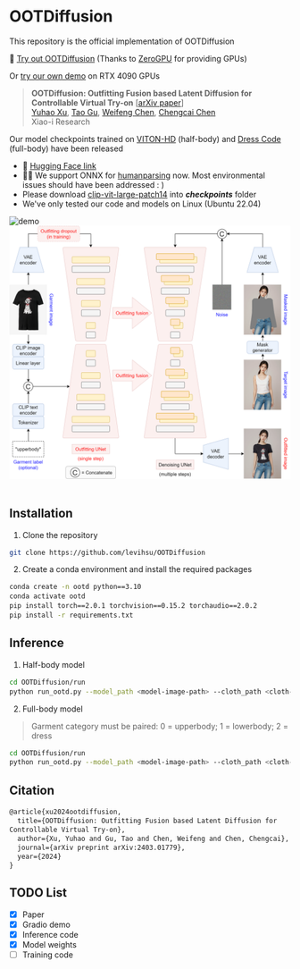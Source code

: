 # OOTDiffusion
This repository is the official implementation of OOTDiffusion

🤗 [Try out OOTDiffusion](https://huggingface.co/spaces/levihsu/OOTDiffusion) (Thanks to [ZeroGPU](https://huggingface.co/zero-gpu-explorers) for providing GPUs)

Or [try our own demo](https://ootd.ibot.cn/) on RTX 4090 GPUs

> **OOTDiffusion: Outfitting Fusion based Latent Diffusion for Controllable Virtual Try-on** [[arXiv paper](https://arxiv.org/abs/2403.01779)]<br>
> [Yuhao Xu](http://levihsu.github.io/), [Tao Gu](https://github.com/T-Gu), [Weifeng Chen](https://github.com/ShineChen1024), [Chengcai Chen](https://www.researchgate.net/profile/Chengcai-Chen)<br>
> Xiao-i Research


Our model checkpoints trained on [VITON-HD](https://github.com/shadow2496/VITON-HD) (half-body) and [Dress Code](https://github.com/aimagelab/dress-code) (full-body) have been released

* 🤗 [Hugging Face link](https://huggingface.co/levihsu/OOTDiffusion)
* 📢📢 We support ONNX for [humanparsing](https://github.com/GoGoDuck912/Self-Correction-Human-Parsing) now. Most environmental issues should have been addressed : )
* Please download [clip-vit-large-patch14](https://huggingface.co/openai/clip-vit-large-patch14) into ***checkpoints*** folder
* We've only tested our code and models on Linux (Ubuntu 22.04)

![demo](images/demo.png)&nbsp;
![workflow](images/workflow.png)&nbsp;

## Installation
1. Clone the repository

```sh
git clone https://github.com/levihsu/OOTDiffusion
```

2. Create a conda environment and install the required packages

```sh
conda create -n ootd python==3.10
conda activate ootd
pip install torch==2.0.1 torchvision==0.15.2 torchaudio==2.0.2
pip install -r requirements.txt
```

## Inference
1. Half-body model

```sh
cd OOTDiffusion/run
python run_ootd.py --model_path <model-image-path> --cloth_path <cloth-image-path> --scale 2.0 --sample 4
```

2. Full-body model 

> Garment category must be paired: 0 = upperbody; 1 = lowerbody; 2 = dress

```sh
cd OOTDiffusion/run
python run_ootd.py --model_path <model-image-path> --cloth_path <cloth-image-path> --model_type dc --category 2 --scale 2.0 --sample 4
```

## Citation
```
@article{xu2024ootdiffusion,
  title={OOTDiffusion: Outfitting Fusion based Latent Diffusion for Controllable Virtual Try-on},
  author={Xu, Yuhao and Gu, Tao and Chen, Weifeng and Chen, Chengcai},
  journal={arXiv preprint arXiv:2403.01779},
  year={2024}
}
```

## TODO List
- [x] Paper
- [x] Gradio demo
- [x] Inference code
- [x] Model weights
- [ ] Training code
